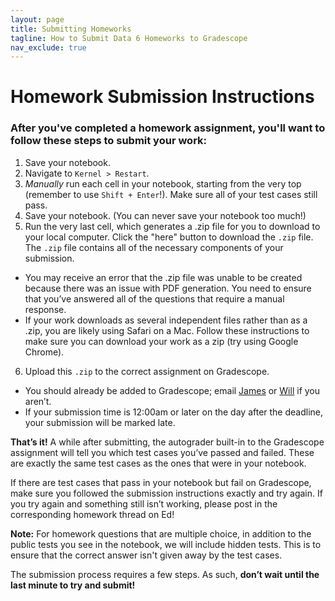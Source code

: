 ```yaml
---
layout: page
title: Submitting Homeworks
tagline: How to Submit Data 6 Homeworks to Gradescope
nav_exclude: true
---
```


# Homework Submission Instructions

### After you've completed a homework assignment, you'll want to follow these steps to submit your work:

1. Save your notebook.
2. Navigate to `Kernel > Restart`.
3. *Manually* run each cell in your notebook, starting from the very top (remember to use `Shift + Enter`!). Make sure all of your test cases still pass.
4. Save your notebook. (You can never save your notebook too much!)
5. Run the very last cell, which generates a .zip file for you to download to your local computer. Click the "here" button to download the `.zip` file. The `.zip` file contains all of the necessary components of your submission.
  * You may receive an error that the .zip file was unable to be created because there was an issue with PDF generation. You need to ensure that you’ve answered all of the questions that require a manual response.
  * If your work downloads as several independent files rather than as a .zip, you are likely using Safari on a Mac. Follow these instructions to make sure you can download your work as a zip (try using Google Chrome).
6. Upload this `.zip` to the correct assignment on Gradescope.
  * You should already be added to Gradescope; email [James](jweichert@berkeley.edu) or [Will](willfurtado@berkeley.edu) if you aren’t.
  * If your submission time is 12:00am or later on the day after the deadline, your submission will be marked late.

**That’s it!** A while after submitting, the autograder built-in to the Gradescope assignment will tell you which test cases you’ve passed and failed. These are exactly the same test cases as the ones that were in your notebook.

If there are test cases that pass in your notebook but fail on Gradescope, make sure you followed the submission instructions exactly and try again. If you try again and something still isn’t working, please post in the corresponding homework thread on Ed!

**Note:** For homework questions that are multiple choice, in addition to the public tests you see in the notebook, we will include hidden tests. This is to ensure that the correct answer isn't given away by the test cases.

The submission process requires a few steps. As such, **don’t wait until the last minute to try and submit!**
